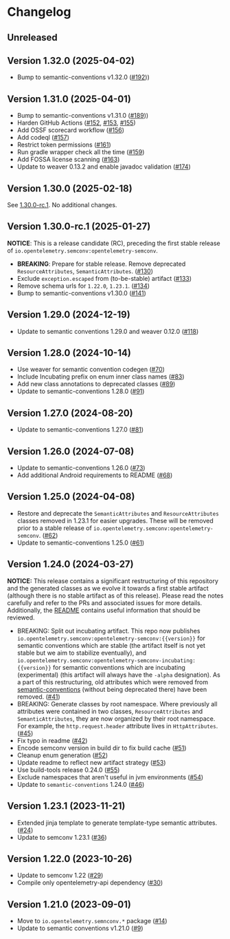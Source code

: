 # Changelog

## Unreleased

## Version 1.32.0 (2025-04-02)

* Bump to semantic-conventions v1.32.0
  ([#192](https://github.com/open-telemetry/semantic-conventions-java/pull/192)))

## Version 1.31.0 (2025-04-01)

* Bump to semantic-conventions v1.31.0
  ([#189](https://github.com/open-telemetry/semantic-conventions-java/pull/189)))
*  Harden GitHub Actions
  ([#152](https://github.com/open-telemetry/semantic-conventions-java/pull/152),
   [#153](https://github.com/open-telemetry/semantic-conventions-java/pull/153),
   [#155](https://github.com/open-telemetry/semantic-conventions-java/pull/155))
* Add OSSF scorecard workflow
  ([#156](https://github.com/open-telemetry/semantic-conventions-java/pull/156))
* Add codeql
  ([#157](https://github.com/open-telemetry/semantic-conventions-java/pull/157))
* Restrict token permissions
  ([#161](https://github.com/open-telemetry/semantic-conventions-java/pull/161))
* Run gradle wrapper check all the time
  ([#159](https://github.com/open-telemetry/semantic-conventions-java/pull/159))
* Add FOSSA license scanning
  ([#163](https://github.com/open-telemetry/semantic-conventions-java/pull/163))
* Update to weaver 0.13.2 and enable javadoc validation
  ([#174](https://github.com/open-telemetry/semantic-conventions-java/pull/174))

## Version 1.30.0 (2025-02-18)

See [1.30.0-rc.1](#version-1300-rc1-2025-01-27). No additional changes.

## Version 1.30.0-rc.1 (2025-01-27)

**NOTICE**: This is a release candidate (RC), preceding the first stable release of `io.opentelemetry.semconv:opentelemetry-semconv`.

* **BREAKING**: Prepare for stable release. Remove deprecated `ResourceAttributes`, `SemanticAttributes`.
  ([#130](https://github.com/open-telemetry/semantic-conventions-java/pull/130))
* Exclude `exception.escaped` from (to-be-stable) artifact
  ([#133](https://github.com/open-telemetry/semantic-conventions-java/pull/133))
* Remove schema urls for `1.22.0`, `1.23.1`. 
  ([#134](https://github.com/open-telemetry/semantic-conventions-java/pull/134))
* Bump to semantic-conventions v1.30.0
  ([#141](https://github.com/open-telemetry/semantic-conventions-java/pull/141))

## Version 1.29.0 (2024-12-19)

*  Update to semantic conventions 1.29.0 and weaver 0.12.0
   ([#118](https://github.com/open-telemetry/semantic-conventions-java/pull/118))

## Version 1.28.0 (2024-10-14)

* Use weaver for semantic convention codegen
  ([#70](https://github.com/open-telemetry/semantic-conventions-java/pull/70))
* Include Incubating prefix on enum inner class names
  ([#83](https://github.com/open-telemetry/semantic-conventions-java/pull/83))
* Add new class annotations to deprecated classes
  ([#89](https://github.com/open-telemetry/semantic-conventions-java/pull/89))
* Update to semantic-conventions 1.28.0
  ([#91](https://github.com/open-telemetry/semantic-conventions-java/pull/91))

## Version 1.27.0 (2024-08-20)

* Update to semantic-conventions 1.27.0
  ([#81](https://github.com/open-telemetry/semantic-conventions-java/pull/81))

## Version 1.26.0 (2024-07-08)

* Update to semantic-conventions 1.26.0
  ([#73](https://github.com/open-telemetry/semantic-conventions-java/pull/73))
* Add additional Android requirements to README
  ([#68](https://github.com/open-telemetry/semantic-conventions-java/pull/68))

## Version 1.25.0 (2024-04-08)

* Restore and deprecate the `SemanticAttributes` and `ResourceAttributes` classes removed in 1.23.1
  for easier upgrades. These will be removed prior to a stable release
  of `io.opentelemetry.semconv:opentelemetry-semconv`.
  ([#62](https://github.com/open-telemetry/semantic-conventions-java/pull/62))
* Update to semantic-conventions 1.25.0
  ([#61](https://github.com/open-telemetry/semantic-conventions-java/pull/61))

## Version 1.24.0 (2024-03-27)

**NOTICE:** This release contains a significant restructuring of this repository and the generated
classes as we evolve it towards a first stable artifact (although there is no stable artifact as of
this release). Please read the notes carefully and refer to the PRs and associated issues for more
details. Additionally, the [README](README.md) contains useful information that should be reviewed.

* BREAKING: Split out incubating artifact. This repo now
  publishes `io.opentelemetry.semconv:opentelemetry-semconv:{{version}}` for semantic conventions
  which are stable (the artifact itself is not yet stable but we aim to stabilize eventually),
  and `io.opentelemetry.semconv:opentelemetry-semconv-incubating:{{version}}` for semantic
  conventions which are incubating (experimental) (this artifact will always have the `-alpha`
  designation). As a part of this restructuring, old attributes which were removed from
  [semantic-conventions](https://github.com/open-telemetry/semantic-conventions) (without being
  deprecated there) have been removed.
  ([#41](https://github.com/open-telemetry/semantic-conventions-java/pull/41))
* BREAKING: Generate classes by root namespace. Where previously all attributes were contained in
  two classes, `ResourceAttributes` and `SemanticAttributes`, they are now organized by their root
  namespace. For example, the `http.request.header` attribute lives in `HttpAttributes`.
  ([#45](https://github.com/open-telemetry/semantic-conventions-java/pull/45))
* Fix typo in readme
  ([#42](https://github.com/open-telemetry/semantic-conventions-java/pull/42))
* Encode semconv version in build dir to fix build cache
  ([#51](https://github.com/open-telemetry/semantic-conventions-java/pull/51))
* Cleanup enum generation
  ([#52](https://github.com/open-telemetry/semantic-conventions-java/pull/52))
* Update readme to reflect new artifact strategy
  ([#53](https://github.com/open-telemetry/semantic-conventions-java/pull/53))
* Use build-tools release 0.24.0
  ([#55](https://github.com/open-telemetry/semantic-conventions-java/pull/55))
* Exclude namespaces that aren't useful in jvm environments
  ([#54](https://github.com/open-telemetry/semantic-conventions-java/pull/54))
* Update to `semantic-conventions` 1.24.0
  ([#46](https://github.com/open-telemetry/semantic-conventions-java/pull/46))

## Version 1.23.1 (2023-11-21)

* Extended jinja template to generate template-type semantic attributes.
  ([#24](https://github.com/open-telemetry/semantic-conventions-java/pull/24))
* Update to semconv 1.23.1
  ([#36](https://github.com/open-telemetry/semantic-conventions-java/pull/36))

## Version 1.22.0 (2023-10-26)

* Update to semconv 1.22
  ([#29](https://github.com/open-telemetry/semantic-conventions-java/pull/29))
* Compile only opentelemetry-api dependency
  ([#30](https://github.com/open-telemetry/semantic-conventions-java/pull/30))

## Version 1.21.0 (2023-09-01)

* Move to `io.opentelemetry.semnconv.*` package
  ([#14](https://github.com/open-telemetry/semantic-conventions-java/pull/14))
* Update to semantic conventions v1.21.0
  ([#9](https://github.com/open-telemetry/semantic-conventions-java/pull/9))
